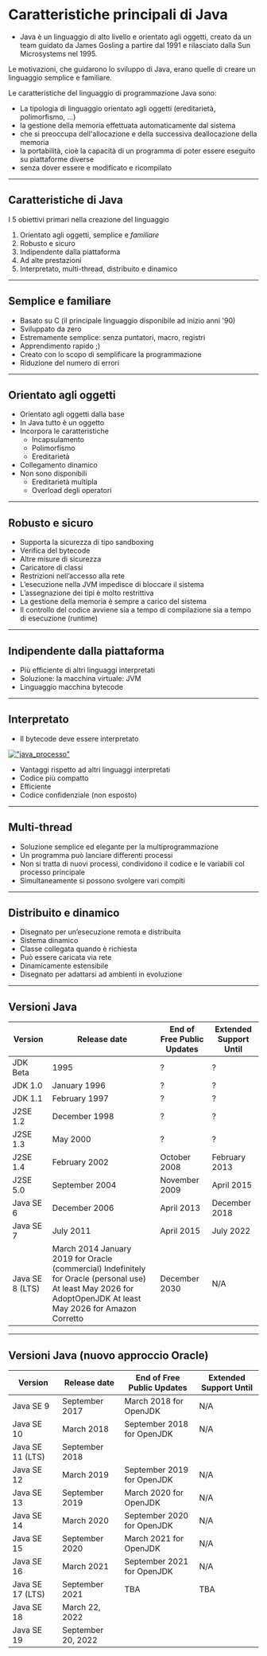 # Caratteristiche principali di Java

* Java è un linguaggio di alto livello e orientato agli oggetti, creato da un team guidato da James Gosling a partire dal 1991 e rilasciato dalla Sun Microsystems nel 1995.

Le motivazioni, che guidarono lo sviluppo di Java, erano quelle di creare un linguaggio semplice e familiare. 

Le caratteristiche del linguaggio di programmazione Java sono:

* La tipologia di linguaggio orientato agli oggetti (ereditarietà, polimorfismo, ...)
* la gestione della memoria effettuata automaticamente dal sistema 
* che si preoccupa dell'allocazione e della successiva deallocazione della memoria 
* la portabilità, cioè la capacità di un programma di poter essere eseguito su piattaforme diverse 
* senza dover essere e modificato e ricompilato

---

## Caratteristiche di Java

I 5 obiettivi primari nella creazione del linguaggio

1. Orientato agli oggetti, semplice e _familiare_
2. Robusto e sicuro
3. Indipendente dalla piattaforma
4. Ad alte prestazioni
5. Interpretato, multi-thread, distribuito e dinamico

---

## Semplice e familiare

* Basato su C (il principale linguaggio disponibile ad inizio anni '90)
* Sviluppato da zero
* Estremamente semplice: senza puntatori, macro, registri
* Apprendimento rapido ;)
* Creato con lo scopo di semplificare la programmazione
* Riduzione del numero di errori

---

## Orientato agli oggetti

* Orientato agli oggetti dalla base
* In Java tutto è un oggetto
* Incorpora le caratteristiche
  * Incapsulamento
  * Polimorfismo
  * Ereditarietà
* Collegamento dinamico
* Non sono disponibili
  * Ereditarietà multipla
  * Overload degli operatori

---

## Robusto e sicuro

* Supporta la sicurezza di tipo sandboxing
* Verifica del bytecode
* Altre misure di sicurezza
* Caricatore di classi
* Restrizioni nell’accesso alla rete
* L’esecuzione nella JVM impedisce di bloccare il sistema
* L’assegnazione dei tipi è molto restrittiva
* La gestione della memoria è sempre a carico del sistema
* Il controllo del codice avviene sia a tempo di compilazione sia a tempo di esecuzione (runtime)

---

## Indipendente dalla piattaforma

* Più efficiente di altri linguaggi interpretati
* Soluzione: la macchina virtuale: JVM
* Linguaggio macchina bytecode

---

## Interpretato

* Il bytecode deve essere interpretato

[!["java_processo"](http://www.bogliaccino.it/img/java_processo-400x87.jpg)](http://www.bogliaccino.it/corso-android-2-java-fondamentale/java_processo/)

* Vantaggi rispetto ad altri linguaggi interpretati
* Codice più compatto
* Efficiente
* Codice confidenziale (non esposto)

---

## Multi-thread

* Soluzione semplice ed elegante per la multiprogrammazione
* Un programma può lanciare differenti processi
* Non si tratta di nuovi processi, condividono il codice e le variabili col processo principale
* Simultaneamente si possono svolgere vari compiti

---

## Distribuito e dinamico

* Disegnato per un’esecuzione remota e distribuita
* Sistema dinamico
* Classe collegata quando è richiesta
* Può essere caricata via rete
* Dinamicamente estensibile
* Disegnato per adattarsi ad ambienti in evoluzione

---

## Versioni Java

Version|Release date|End of Free Public Updates|Extended Support Until
---|---|---|---
JDK Beta|1995|?|?
JDK 1.0|January 1996|?|?
JDK 1.1|February 1997|?|?
J2SE 1.2|December 1998|?|?
J2SE 1.3|May 2000|?|?
J2SE 1.4|February 2002|October 2008|February 2013
J2SE 5.0|September 2004|November 2009|April 2015
Java SE 6|December 2006|April 2013|December 2018
Java SE 7|July 2011|April 2015|July 2022
Java SE 8 (LTS)|March 2014 January 2019 for Oracle (commercial) Indefinitely for Oracle (personal use) At least May 2026 for AdoptOpenJDK At least May 2026 for Amazon Corretto|December 2030|N/A

---

## Versioni Java (nuovo approccio Oracle)

Version|Release date|End of Free Public Updates|Extended Support Until
---|---|---|---
Java SE 9|September 2017|March 2018 for OpenJDK|N/A
Java SE 10|March 2018|September 2018 for OpenJDK|N/A
Java SE 11 (LTS)|September 2018
Java SE 12|March 2019|September 2019 for OpenJDK|N/A
Java SE 13|September 2019|March 2020 for OpenJDK|N/A
Java SE 14|March 2020|September 2020 for OpenJDK|N/A
Java SE 15|September 2020|March 2021 for OpenJDK|N/A
Java SE 16|March 2021|September 2021 for OpenJDK|N/A
Java SE 17 (LTS)|September 2021|TBA|TBA 
Java SE 18|March 22, 2022
Java SE 19|September 20, 2022
